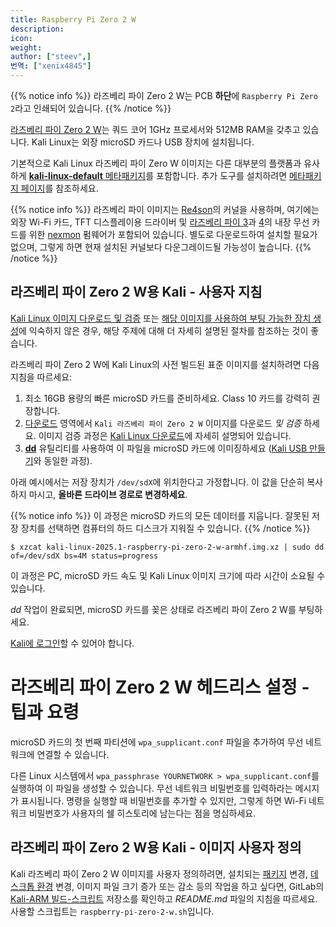 ```yaml
---
title: Raspberry Pi Zero 2 W
description:
icon:
weight:
author: ["steev",]
번역: ["xenix4845"]
---
```


{{% notice info %}}
라즈베리 파이 Zero 2 W는 PCB **하단**에 `Raspberry Pi Zero 2`라고 인쇄되어 있습니다.
{{% /notice %}}

[라즈베리 파이 Zero 2 W](https://www.raspberrypi.org/products/raspberry-pi-zero-2-w/)는 쿼드 코어 1GHz 프로세서와 512MB RAM을 갖추고 있습니다. Kali Linux는 외장 microSD 카드나 USB 장치에 설치됩니다.

기본적으로 Kali Linux 라즈베리 파이 Zero W 이미지는 다른 대부분의 플랫폼과 유사하게 [**kali-linux-default** 메타패키지](/docs/general-use/metapackages/)를 포함합니다. 추가 도구를 설치하려면 [메타패키지 페이지](/docs/general-use/metapackages/)를 참조하세요.

{{% notice info %}}
라즈베리 파이 이미지는 [Re4son](https://twitter.com/re4sonkernel)의 커널을 사용하며, 여기에는 외장 Wi-Fi 카드, TFT 디스플레이용 드라이버 및 [라즈베리 파이 3](/docs/arm/raspberry-pi-3/)과 [4](/docs/arm/raspberry-pi-4/)의 내장 무선 카드를 위한 [nexmon](https://github.com/seemoo-lab/nexmon) 펌웨어가 포함되어 있습니다. 별도로 다운로드하여 설치할 필요가 없으며, 그렇게 하면 현재 설치된 커널보다 다운그레이드될 가능성이 높습니다.
{{% /notice %}}

## 라즈베리 파이 Zero 2 W용 Kali - 사용자 지침

[Kali Linux 이미지 다운로드 및 검증](/docs/introduction/download-official-kali-linux-images/) 또는 [해당 이미지를 사용하여 부팅 가능한 장치 생성](/docs/usb/live-usb-install-with-windows/)에 익숙하지 않은 경우, 해당 주제에 대해 더 자세히 설명된 절차를 참조하는 것이 좋습니다.

라즈베리 파이 Zero 2 W에 Kali Linux의 사전 빌드된 표준 이미지를 설치하려면 다음 지침을 따르세요:

1. 최소 16GB 용량의 빠른 microSD 카드를 준비하세요. Class 10 카드를 강력히 권장합니다.
2. [다운로드](/get-kali/) 영역에서 `Kali 라즈베리 파이 Zero 2 W` 이미지를 다운로드 _및 검증_ 하세요. 이미지 검증 과정은 [Kali Linux 다운로드](/docs/introduction/download-official-kali-linux-images/)에 자세히 설명되어 있습니다.
3. **[dd](https://manpages.debian.org/testing/coreutils/dd.1.en.html)** 유틸리티를 사용하여 이 파일을 microSD 카드에 이미징하세요 ([Kali USB 만들기](/docs/usb/live-usb-install-with-windows/)와 동일한 과정).

아래 예시에서는 저장 장치가 `/dev/sdX`에 위치한다고 가정합니다. 이 값을 단순히 복사하지 마시고, **올바른 드라이브 경로로 변경하세요**.

{{% notice info %}}
이 과정은 microSD 카드의 모든 데이터를 지웁니다. 잘못된 저장 장치를 선택하면 컴퓨터의 하드 디스크가 지워질 수 있습니다.
{{% /notice %}}

```console
$ xzcat kali-linux-2025.1-raspberry-pi-zero-2-w-armhf.img.xz | sudo dd of=/dev/sdX bs=4M status=progress
```

이 과정은 PC, microSD 카드 속도 및 Kali Linux 이미지 크기에 따라 시간이 소요될 수 있습니다.

_dd_ 작업이 완료되면, microSD 카드를 꽂은 상태로 라즈베리 파이 Zero 2 W를 부팅하세요.

[Kali에 로그인](/docs/introduction/default-credentials/)할 수 있어야 합니다.

# 라즈베리 파이 Zero 2 W 헤드리스 설정 - 팁과 요령

microSD 카드의 첫 번째 파티션에 `wpa_supplicant.conf` 파일을 추가하여 무선 네트워크에 연결할 수 있습니다.

다른 Linux 시스템에서 `wpa_passphrase YOURNETWORK > wpa_supplicant.conf`를 실행하여 이 파일을 생성할 수 있습니다. 무선 네트워크 비밀번호를 입력하라는 메시지가 표시됩니다. 명령을 실행할 때 비밀번호를 추가할 수 있지만, 그렇게 하면 Wi-Fi 네트워크 비밀번호가 사용자의 쉘 히스토리에 남는다는 점을 명심하세요.

## 라즈베리 파이 Zero 2 W용 Kali - 이미지 사용자 정의

Kali 라즈베리 파이 Zero 2 W 이미지를 사용자 정의하려면, 설치되는 [패키지](/docs/general-use/metapackages/) 변경, [데스크톱 환경](/docs/general-use/switching-desktop-environments/) 변경, 이미지 파일 크기 증가 또는 감소 등의 작업을 하고 싶다면, GitLab의 [Kali-ARM 빌드-스크립트](https://gitlab.com/kalilinux/build-scripts/kali-arm) 저장소를 확인하고 _README.md_ 파일의 지침을 따르세요. 사용할 스크립트는 `raspberry-pi-zero-2-w.sh`입니다.
